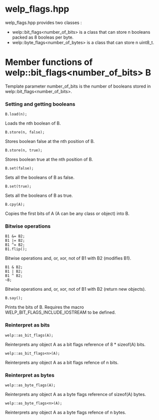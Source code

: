 # welp_flags.hpp

welp_flags.hpp provides two classes :

- welp::bit_flags<number_of_bits> is a class that can store n booleans packed as 8 booleas per byte.
- welp::byte_flags<number_of_bytes> is a class that can store n uint8_t.

# Member functions of welp::bit_flags<number_of_bits> B

Template parameter number_of_bits is the number of booleans stored in welp::bit_flags<number_of_bits>.

### Setting and getting booleans

	B.load(n); 

Loads the nth boolean of B.

	B.store(n, false); 

Stores boolean false at the nth position of B.

	B.store(n, true); 

Stores boolean true at the nth position of B.

	B.set(false); 

Sets all the booleans of B as false.

	B.set(true); 

Sets all the booleans of B as true.

	B.cpy(A); 

Copies the first bits of A (A can be any class or object) into B.

### Bitwise operations

	B1 &= B2; 
	B1 |= B2; 
	B1 ^= B2; 
	B1.flip();

Bitwise operations and, or, xor, not of B1 with B2 (modifies B1).

	B1 & B2; 
	B1 | B2; 
	B1 ^ B2;
	~B;

Bitwise operations and, or, xor, not of B1 with B2 (return new objects).

	B.say(); 

Prints the bits of B. Requires the macro WELP_BIT_FLAGS_INCLUDE_IOSTREAM to be defined.

### Reinterpret as bits

	welp::as_bit_flags(A);

Reinterprets any object A as a bit flags reference of 8 * sizeof(A) bits.

	welp::as_bit_flags<n>(A);

Reinterprets any object A as a bit flags refence of n bits.

### Reinterpret as bytes

	welp::as_byte_flags(A);

Reinterprets any object A as a byte flags reference of sizeof(A) bytes.

	welp::as_byte_flags<n>(A);

Reinterprets any object A as a byte flags refence of n bytes.
